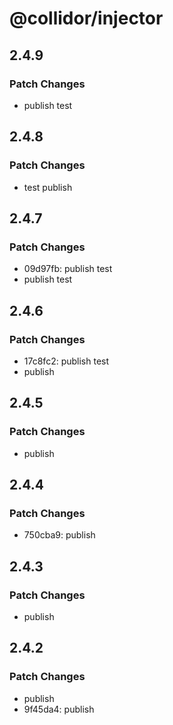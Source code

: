 # @collidor/injector

## 2.4.9

### Patch Changes

- publish test

## 2.4.8

### Patch Changes

- test publish

## 2.4.7

### Patch Changes

- 09d97fb: publish test
- publish test

## 2.4.6

### Patch Changes

- 17c8fc2: publish test
- publish

## 2.4.5

### Patch Changes

- publish

## 2.4.4

### Patch Changes

- 750cba9: publish

## 2.4.3

### Patch Changes

- publish

## 2.4.2

### Patch Changes

- publish
- 9f45da4: publish
